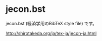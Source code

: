 <!--
Filename:		README.md
Author:         Shiro Takeda
e-mail          <shiro.takeda@gmail.com>
First-written:  <2006/12/04>
Time-stamp:     <2016-03-25 08:21:38 st>
-->

jecon.bst
==============================

jecon.bst (経済学用のBibTeX style file) です。

<http://shirotakeda.org/ja/tex-ja/jecon-ja.html>




<!--
--------------------
Local Variables:
mode: markdown
fill-column: 80
coding: utf-8-dos
End:
-->

